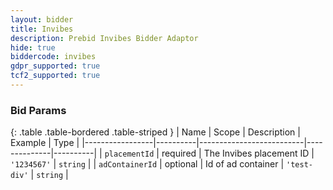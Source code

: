 ```yaml
---
layout: bidder
title: Invibes
description: Prebid Invibes Bidder Adaptor
hide: true
biddercode: invibes
gdpr_supported: true
tcf2_supported: true
---
```


### Bid Params

{: .table .table-bordered .table-striped }
| Name            | Scope    | Description              | Example      | Type     |
|-----------------|----------|--------------------------|--------------|----------|
| `placementId`   | required | The Invibes placement ID | `'1234567'`  | `string` |
| `adContainerId` | optional | Id of ad container       | `'test-div'` | `string` |
